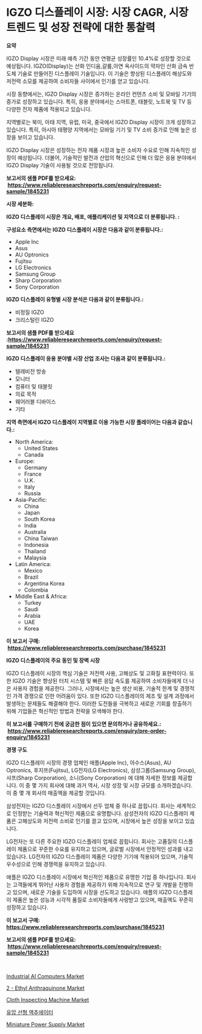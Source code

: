 <p><h1>IGZO 디스플레이 시장: 시장 CAGR, 시장 트렌드 및 성장 전략에 대한 통찰력</h1></p><p><strong>요약</strong></p>
<p><p>IGZO Display 시장은 미래 예측 기간 동안 연평균 성장률인 10.4%로 성장할 것으로 예상됩니다. IGZO(Display)는 산화 인디움,갈륨,아연 옥사이드의 약자인 산화 금속 반도체 기술로 만들어진 디스플레이 기술입니다. 이 기술은 향상된 디스플레이 해상도와 저전력 소모를 제공하여 소비자들 사이에서 인기를 얻고 있습니다.</p><p>시장 동향에서는, IGZO Display 시장은 증가하는 온라인 컨텐츠 소비 및 모바일 기기의 증가로 성장하고 있습니다. 특히, 응용 분야에서는 스마트폰, 태블릿, 노트북 및 TV 등 다양한 전자 제품에 적용되고 있습니다.</p><p>지역별로는 북미, 아태 지역, 유럽, 미국, 중국에서 IGZO Display 시장이 크게 성장하고 있습니다. 특히, 아시아 태평양 지역에서는 모바일 기기 및 TV 소비 증가로 인해 높은 성장을 보이고 있습니다.</p><p>IGZO Display 시장은 성장하는 전자 제품 시장과 높은 소비자 수요로 인해 지속적인 성장이 예상됩니다. 더불어, 기술적인 발전과 산업의 혁신으로 인해 더 많은 응용 분야에서 IGZO Display 기술이 사용될 것으로 전망됩니다.</p></p>
<p><strong>보고서의 샘플 PDF를 받으세요: &nbsp;<a href="https://www.reliableresearchreports.com/enquiry/request-sample/1845231">https://www.reliableresearchreports.com/enquiry/request-sample/1845231</a></strong></p>
<p><strong>시장 세분화:</strong></p>
<p><strong> IGZO 디스플레이 시장은 개요, 배포, 애플리케이션 및 지역으로 더 분류됩니다. :</strong></p>
<p><strong>구성요소 측면에서는 IGZO 디스플레이 시장은 다음과 같이 분류됩니다.:</strong></p>
<p><ul><li>Apple Inc</li><li>Asus</li><li>AU Optronics</li><li>Fujitsu</li><li>LG Electronics</li><li>Samsung Group</li><li>Sharp Corporation</li><li>Sony Corporation</li></ul></p>
<p><strong> IGZO 디스플레이 유형별 시장 분석은 다음과 같이 분류됩니다.:</strong></p>
<p><ul><li>비정질 IGZO</li><li>크리스털린 IGZO</li></ul></p>
<p><strong>보고서의 샘플 PDF를 받으세요 :<a href="https://www.reliableresearchreports.com/enquiry/request-sample/1845231">https://www.reliableresearchreports.com/enquiry/request-sample/1845231</a></strong></p>
<p><strong> IGZO 디스플레이 응용 분야별 시장 산업 조사는 다음과 같이 분류됩니다.:</strong></p>
<p><ul><li>텔레비전 방송</li><li>모니터</li><li>컴퓨터 및 태블릿</li><li>의료 목적</li><li>웨어러블 디바이스</li><li>기타</li></ul></p>
<p><strong>지역 측면에서 IGZO 디스플레이 지역별로 이용 가능한 시장 플레이어는 다음과 같습니다.:</strong></p>
<p><ul>
    <li>
        North America:
        <ul>
            <li>United States</li>
            <li>Canada</li>
        </ul>
    </li>
    <li>
        Europe:
        <ul>
            <li>Germany</li>
            <li>France</li>
            <li>U.K.</li>
            <li>Italy</li>
            <li>Russia</li>
        </ul>
    </li>
    <li>
        Asia-Pacific:
        <ul>
            <li>China</li>
            <li>Japan</li>
            <li>South Korea</li>
            <li>India</li>
            <li>Australia</li>
            <li>China Taiwan</li>
            <li>Indonesia</li>
            <li>Thailand</li>
            <li>Malaysia</li>
        </ul>
    </li>
    <li>
        Latin America:
        <ul>
            <li>Mexico</li>
            <li>Brazil</li>
            <li>Argentina Korea</li>
            <li>Colombia</li>
        </ul>
    </li>
    <li>
        Middle East & Africa:
        <ul>
            <li>Turkey</li>
            <li>Saudi</li>
            <li>Arabia</li>
            <li>UAE</li>
            <li>Korea</li>
        </ul>
    </li>
    </ul></p>
<p><strong>이 보고서 구매: &nbsp;<a href="https://www.reliableresearchreports.com/purchase/1845231">https://www.reliableresearchreports.com/purchase/1845231</a></strong></p>
<p><strong>IGZO 디스플레이의 주요 동인 및 장벽 시장</strong></p>
<p><p>IGZO 디스플레이 시장의 핵심 기술은 저전력 사용, 고해상도 및 고화질 표현력이다. 또한 IGZO 기술은 향상된 터치 시스템 및 빠른 응답 속도를 제공하여 소비자들에게 더 나은 사용자 경험을 제공한다. 그러나, 시장에서는 높은 생산 비용, 기술적 한계 및 경쟁적인 가격 경쟁으로 인한 어려움이 있다. 또한 IGZO 디스플레이의 제조 및 설계 과정에서 발생하는 문제들도 해결해야 한다. 이러한 도전들을 극복하고 새로운 기회를 창출하기 위해 기업들은 혁신적인 방법과 전략을 모색해야 한다.</p></p>
<p><strong>이 보고서를 구매하기 전에 궁금한 점이 있으면 문의하거나 공유하세요.: &nbsp;<a href="https://www.reliableresearchreports.com/enquiry/pre-order-enquiry/1845231">https://www.reliableresearchreports.com/enquiry/pre-order-enquiry/1845231</a></strong></p>
<p><strong>경쟁 구도</strong></p>
<p><p>IGZO 디스플레이 시장의 경쟁 업체인 애플(Apple Inc), 아수스(Asus), AU Optronics, 후지쯔(Fujitsu), LG전자(LG Electronics), 삼성그룹(Samsung Group), 샤프(Sharp Corporation), 소니(Sony Corporation) 에 대해 자세한 정보를 제공합니다. 이 중 몇 가지 회사에 대해 과거 역사, 시장 성장 및 시장 규모를 소개하겠습니다. 이 중 몇 개 회사의 매출액을 제공할 것입니다.</p><p>삼성전자는 IGZO 디스플레이 시장에서 선두 업체 중 하나로 꼽힙니다. 회사는 세계적으로 인정받는 기술력과 혁신적인 제품으로 유명합니다. 삼성전자의 IGZO 디스플레이 제품은 고해상도와 저전력 소비로 인기를 끌고 있으며, 시장에서 높은 성장을 보이고 있습니다.</p><p>LG전자는 또 다른 주요한 IGZO 디스플레이 업체로 꼽힙니다. 회사는 고품질의 디스플레이 제품으로 꾸준한 수요를 유지하고 있으며, 글로벌 시장에서 안정적인 성과를 내고 있습니다. LG전자의 IGZO 디스플레이 제품은 다양한 기기에 적용되어 있으며, 기술적 우수성으로 인해 경쟁력을 유지하고 있습니다.</p><p>애플은 IGZO 디스플레이 시장에서 혁신적인 제품으로 유명한 기업 중 하나입니다. 회사는 고객들에게 뛰어난 사용자 경험을 제공하기 위해 지속적으로 연구 및 개발을 진행하고 있으며, 새로운 기술을 도입하여 시장을 선도하고 있습니다. 애플의 IGZO 디스플레이 제품은 높은 성능과 시각적 품질로 소비자들에게 사랑받고 있으며, 매출액도 꾸준히 성장하고 있습니다.</p></p>
<p><strong>이 보고서 구매: &nbsp; <a href="https://www.reliableresearchreports.com/purchase/1845231">https://www.reliableresearchreports.com/purchase/1845231</a></strong></p>
<p><strong>보고서의 샘플 PDF를 받으세요: &nbsp;<a href="https://www.reliableresearchreports.com/enquiry/request-sample/1845231">https://www.reliableresearchreports.com/enquiry/request-sample/1845231</a></strong><strong></strong></p>
<p>&nbsp;</p>
<p><p><a href="https://github.com/sofayahoo2023/Market-Research-Report-List-3/blob/main/industrial-ai-computers-market.md">Industrial AI Computers Market</a></p><p><a href="https://issuu.com/reportprime-2/docs/2-ethyl-anthraquinone-market-size-2030.pptx">2 - Ethyl Anthraquinone Market</a></p><p><a href="https://carnation-joke-41f.notion.site/Cloth-Inspecting-Machine-Market-Provides-a-Comprehensive-Analysis-Including-a-Macro-Overview-of-the--2f3ca499181d4614b647b817d8e6b982">Cloth Inspecting Machine Market</a></p><p><a href="https://github.com/vss5505pa7z1p/Market-Research-Report-List-1/blob/main/4387733186211.md">유압 선형 액추에이터</a></p><p><a href="https://extreme-scabiosa-c81.notion.site/Miniature-Power-Supply-Market-Analysis-and-Market-Size-Global-Industry-Overview-Market-Segmentatio-41803235daf64fdbb88fe36c5c278d87">Miniature Power Supply Market</a></p></p>